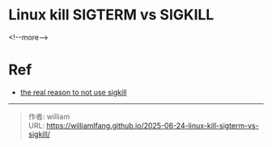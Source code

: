 # Linux kill SIGTERM vs SIGKILL




&lt;!--more--&gt;


# Ref

- [the real reason to not use sigkill](https://turnoff.us/geek/dont-sigkill/)


---

> 作者: william  
> URL: https://williamlfang.github.io/2025-06-24-linux-kill-sigterm-vs-sigkill/  

